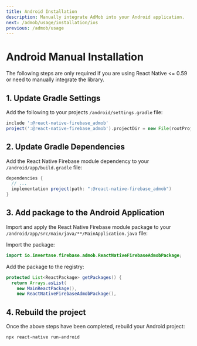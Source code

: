 ```yaml
---
title: Android Installation
description: Manually integrate AdMob into your Android application.
next: /admob/usage/installation/ios
previous: /admob/usage
---
```


# Android Manual Installation

The following steps are only required if you are using React Native <= 0.59 or need to manually integrate the library.

## 1. Update Gradle Settings

Add the following to your projects `/android/settings.gradle` file:

```groovy
include ':@react-native-firebase_admob'
project(':@react-native-firebase_admob').projectDir = new File(rootProject.projectDir, './../node_modules/@react-native-firebase/admob/android')
```

## 2. Update Gradle Dependencies

Add the React Native Firebase module dependency to your `/android/app/build.gradle` file:

```groovy
dependencies {
  // ...
  implementation project(path: ":@react-native-firebase_admob")
}
```

## 3. Add package to the Android Application

Import and apply the React Native Firebase module package to your `/android/app/src/main/java/**/MainApplication.java` file:

Import the package:

```java
import io.invertase.firebase.admob.ReactNativeFirebaseAdmobPackage;
```

Add the package to the registry:

```java
protected List<ReactPackage> getPackages() {
  return Arrays.asList(
    new MainReactPackage(),
    new ReactNativeFirebaseAdmobPackage(),
```

## 4. Rebuild the project

Once the above steps have been completed, rebuild your Android project:

```bash
npx react-native run-android
```
